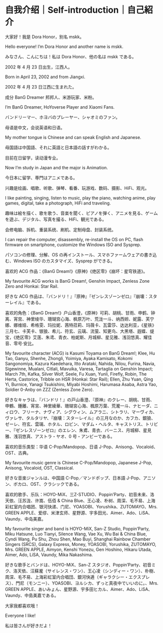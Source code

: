 # 自我介绍｜Self-introduction｜自己紹介

大家好！我是 Dora Honor，别名 mskk。

Hello everyone! I’m Dora Honor and another name is mskk.

みなさん、こんにちは！私は Dora Honor、他の名は mskk である。

2002 年 4 月 23 日出生，江西人。

Born in April 23, 2002 and from Jiangxi.

2002 年 4 月 23 日江西に生まれた。

成分 BanG Dreamer 邦邦人、米游玩家、米粉。

I’m BanG Dreamer, HoYoverse Player and Xiaomi Fans.

バンドリーマー、ホヨバのプレーヤー、シャオミのファン。

母语是中文，会说英语和日语。

My mother tongue is Chinese and can speak English and Japanese.

母国語は中国語、それに英語と日本語の話すがわかる。

目前在日留学，读动漫专业。

Now I’m study in Japan and the major is Animation.

今日本に留学、専門はアニメである。

兴趣是绘画、唱歌、听歌、弹琴、看番、玩游戏、数码、摄影、HiFi、观光。

I like painting, singing, listen to music, play the piano, watching anime, play games, digital, take a photograph, HiFi and traveling.

趣味は絵を描く、歌を歌う、音楽を聞く、ピアノを弾く、アニメを見る、ゲームを遊ぶ、デジタル、写真を撮る、HiFi、観光である。

会修电脑、拆机、重装系统、刷机、定制母盘、封装系统。

I can repair the computer, disassembly, re-install the OS on PC, flash firmware on smartphone, customize the Windows ISO and Sysprep.

パソコンの修理、分解、OS の再インストール、スマホファームウェアの書き込む、Windows ISO のカスタマイズ、Sysprep ができる。

喜欢的 ACG 作品：《BanG Dream!》《原神》《绝区零》《崩坏：星穹铁道》。

My favourite ACG works is BanG Dream!, Genshin Impact, Zenless Zone Zero and Honkai: Star Rail.

好きな ACG 作品は、『バンドリ！』『原神』『ゼンレスゾーンゼロ』『崩壊：スターレイル』である。

喜欢的角色：《BanG Dream!》户山香澄，《原神》可莉、胡桃、甘雨、申鹤、钟离、宵宫、神里绫华、珊瑚宫心海、枫原万叶、荒泷一斗、纳西妲、妮露、芙宁娜、娜维娅、希格雯、玛拉妮、茜特菈莉、玛薇卡、瓦雷莎、达达利亚，《星铁》三月七、卡芙卡、银狼、希儿、符玄、云璃、流萤、知更鸟、大黑塔、遐蝶、缇宝，《绝区零》艾莲、朱鸢、青衣、柏妮斯、月城柳、星见雅、浅羽悠真、耀佳音、零号·安比。

My favourite character (ACG) is Kasumi Toyama on BanG Dream!; Klee, Hu Tao, Ganyu, Shenhe, Zhongli, Yoimiya, Ayaka Kamisato, Kokomi Sangonomiya, Kazura Kaedehara, Itto Arataki, Nahida, Nilou, Furina, Navia, Sigewinne, Mualani, Citlali, Mavuika, Varesa, Tartaglia on Genshin Impact; March 7th, Kafka, Silver Wolf, Seele, Fu Xuan, Yunli, Firefly, Robin, The Herta, Castorice, Tribble on HSR (Honkai: Star Rail); Ellen, Zhu Yuan, Qing Yi, Burnice, Yanagi Tsukishiro, Miyabi Hoshimi, Harumasa Asaba, Astra Yao, Soldier 0-Anby on ZZZ (Zenless Zone Zero).

好きなキャラは、『バンドリ！』の戸山香澄、『原神』のクレー、胡桃、甘雨、申鶴、鍾離、宵宮、神里綾華、珊瑚宮心海、楓原万葉、荒瀧一斗、ナヒーダ、ニィロウ、フリーナ、ナヴィア、シグウィン、ムアラニ、シトラリ、マーヴィカ、ヴァレサ、タルタリヤ、『崩壊：スターレイル』の三月なのか、カフカ、銀狼、ゼーレ、符玄、雲璃、ホタル、ロビン、マダム・ヘルタ、キャストリス、トリビー、『ゼンレスゾーンゼロ』のエレン、朱鳶、青衣、バーニス、月城柳、星見雅、浅羽悠真、アストラ・ヤオ、0 号・アンビーである。

喜欢的音乐类型：华语 C-Pop/Mandopop、日语 J-Pop、Anisong、Vocaloid、OST、古典。

My favourite music genre is Chinese C-Pop/Mandopop, Japanese J-Pop, Anisong, Vocaloid, OST, Classical.

好きな音楽ジャンルは、中国語 C-Pop／マンドポップ、日本語 J-Pop、アニソン、ボカロ、OST、クラシックである。

喜欢的歌手、乐队：HOYO-MiX、三Z-STUDIO、Poppin’Party、初音未来、洛天依、汪苏泷、许嵩、伍佰 & China Blue、王心凌、朴树、周深、毛不易、上海彩虹室内合唱团、银河快递、门尼、YOASOBI、Yorushika、ZUTOMAYO、Mrs. GREEN APPLE、爱缪、米津玄师、星野源、宇多田光、Aimer、Ado、LiSA、Vaundy、中岛美嘉。

My favourite singer and band is HOYO-MiX, San-Z Studio, Poppin’Party, Miku Hatsune, Luo Tianyi, Silence Wang, Vae Xu, Wu Bai & China Blue, Cyndi Wang, Pu Shu, Zhou Shen, Mao Buyi, Shanghai Rainbow Chamber Singers (SRCS), Galaxy Express, Money, YOASOBI, Yorushika, ZUTOMAYO, Mrs. GREEN APPLE, Aimyon, Kenshi Yonezu, Gen Hoshino, Hikaru Utada, Aimer, Ado, LiSA, Vaundy, Mika Nakashima.

好きな歌手とバンドは、HOYO-MiX、San-Z スタジオ、Poppin’Party、初音ミク、洛天依、汪蘇瀧（サイレンス・ワン）、王心凌（シンディー・ワン）、朴樹、周深、毛不易、上海彩虹室内合唱団、銀河快逓（ギャラクシー・エクスプレス）、門尼（モンニー）、YOASOBI、ヨルシカ、ずっと真夜中でいいのに。、Mrs. GREEN APPLE、あいみょん、星野源、宇多田ヒカル、Aimer、Ado、LiSA、Vaundy、中島美嘉である。

大家我都喜欢哦！

Everyone I like!

私は皆さんが好きだよ！
